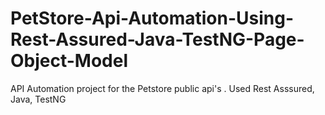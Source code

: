 # PetStore-Api-Automation-Using-Rest-Assured-Java-TestNG-Page-Object-Model
API Automation project for the Petstore public api's . Used Rest Asssured, Java, TestNG
